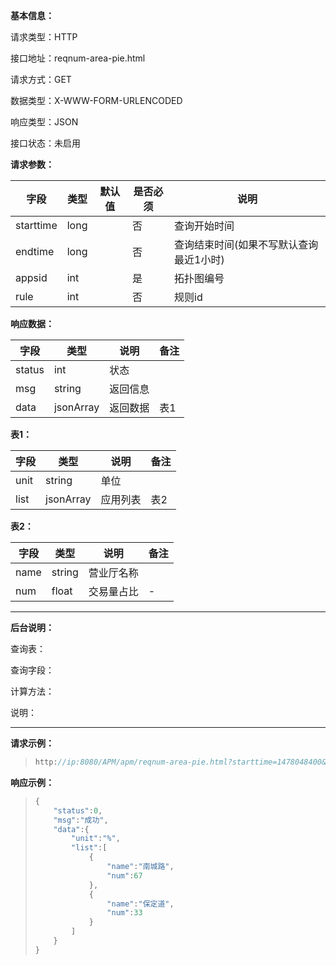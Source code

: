 **基本信息：**

请求类型：HTTP

接口地址：reqnum-area-pie.html

请求方式：GET

数据类型：X-WWW-FORM-URLENCODED

响应类型：JSON

接口状态：未启用

**请求参数：**

| **字段** | **类型** | **默认值** | **是否必须** | **说明** |
| --- | --- | --- | --- | --- |
| starttime | long | | 否 | 查询开始时间 |
| endtime | long | | 否 | 查询结束时间\(如果不写默认查询最近1小时\) |
| appsid | int | | 是 | 拓扑图编号 |
| rule | int | | 否 | 规则id |

**响应数据：**

| **字段** | **类型** | **说明** | **备注** |
| --- | --- | --- | --- |
| status | int | 状态 | |
| msg | string | 返回信息 | |
| data | jsonArray | 返回数据 | 表1 |

**表1：**

| **字段** | **类型** | **说明** | **备注** |
| --- | --- | --- | --- |
| unit | string | 单位 | |
| list | jsonArray | 应用列表 | 表2 |

**表2：**

| **字段** | **类型** | **说明** | **备注** |
| --- | --- | --- | --- |
| name | string | 营业厅名称 | |
| num | float | 交易量占比 | - |

---

**后台说明：**

查询表：

查询字段：

计算方法：

说明：

---

**请求示例：**

> ```js
> http://ip:8080/APM/apm/reqnum-area-pie.html?starttime=1478048400&endtime=1478052000
> ```

**响应示例：**

> ```js
> {
>     "status":0,
>     "msg":"成功",
>     "data":{
>         "unit":"%",
>         "list":[
>             {
>                 "name":"南城路",
>                 "num":67
>             },
>             {
>                 "name":"保定道",
>                 "num":33
>             }
>         ]
>     }
> }
> ```
